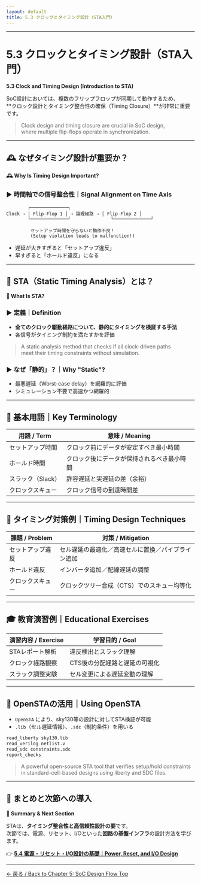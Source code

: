 ```yaml
---
layout: default
title: 5.3 クロックとタイミング設計（STA入門）
---
```


---

# 5.3 クロックとタイミング設計（STA入門）  
**5.3 Clock and Timing Design (Introduction to STA)**

SoC設計においては、複数のフリップフロップが同期して動作するため、  
**クロック設計とタイミング整合性の確保（Timing Closure）**が非常に重要です。

> Clock design and timing closure are crucial in SoC design,  
> where multiple flip-flops operate in synchronization.

---

## 🕰️ なぜタイミング設計が重要か？  
**🕰️ Why Is Timing Design Important?**

### ▶ 時間軸での信号整合性｜Signal Alignment on Time Axis

```
        ┌──────────────┐
Clock → │ Flip-Flop 1 │ → 論理経路 → │ Flip-Flop 2 │
        └──────────────┘               └──────────────┘

         セットアップ時間を守らないと動作不良！
         (Setup violation leads to malfunction!)
```

- 遅延が大きすぎると「セットアップ違反」
- 早すぎると「ホールド違反」になる

---

## 🧭 STA（Static Timing Analysis）とは？  
**🧭 What Is STA?**

### ▶ 定義｜Definition

- **全てのクロック駆動経路について、静的にタイミングを検証する手法**
- 各信号がタイミング制約を満たすかを評価

> A static analysis method that checks if all clock-driven paths  
> meet their timing constraints without simulation.

### ▶ なぜ「静的」？｜Why "Static"?

- 最悪遅延（Worst-case delay）を網羅的に評価
- シミュレーション不要で高速かつ網羅的

---

## 📐 基本用語｜Key Terminology

| 用語 / Term        | 意味 / Meaning |
|--------------------|----------------|
| セットアップ時間    | クロック前にデータが安定すべき最小時間 |
| ホールド時間        | クロック後にデータが保持されるべき最小時間 |
| スラック（Slack）  | 許容遅延と実遅延の差（余裕） |
| クロックスキュー    | クロック信号の到達時間差 |

---

## 🧰 タイミング対策例｜Timing Design Techniques

| 課題 / Problem       | 対策 / Mitigation |
|----------------------|-------------------|
| セットアップ違反     | セル遅延の最適化／高速セルに置換／パイプライン追加 |
| ホールド違反         | インバータ追加／配線遅延の調整 |
| クロックスキュー     | クロックツリー合成（CTS）でのスキュー均等化 |

---

## 🎓 教育演習例｜Educational Exercises

| 演習内容 / Exercise | 学習目的 / Goal |
|---------------------|------------------|
| STAレポート解析     | 違反検出とスラック理解 |
| クロック経路観察     | CTS後の分配経路と遅延の可視化 |
| スラック調整実験     | セル変更による遅延変動の理解 |

---

## 🚦 OpenSTAの活用｜Using OpenSTA

- `OpenSTA` により、sky130等の設計に対してSTA検証が可能
- `.lib`（セル遅延情報）、`.sdc`（制約条件）を用いる

```bash
read_liberty sky130.lib
read_verilog netlist.v
read_sdc constraints.sdc
report_checks
```

> A powerful open-source STA tool that verifies setup/hold constraints  
> in standard-cell-based designs using liberty and SDC files.

---

## 📘 まとめと次節への導入  
**📘 Summary & Next Section**

STAは、**タイミング整合性と高信頼性設計の要**です。  
次節では、電源、リセット、I/Oといった**回路の基盤インフラ**の設計方法を学びます。

👉 [**5.4 電源・リセット・I/O設計の基礎｜Power, Reset, and I/O Design**](5.4_power_io_design.md)

---

[← 戻る / Back to Chapter 5: SoC Design Flow Top](./README.md)

